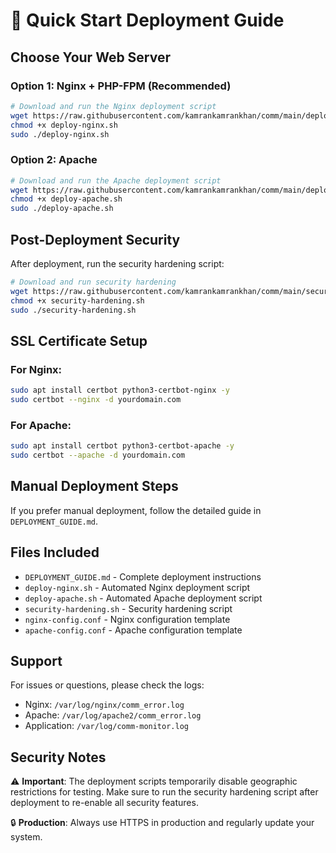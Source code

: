 # 🚀 Quick Start Deployment Guide

## Choose Your Web Server

### Option 1: Nginx + PHP-FPM (Recommended)
```bash
# Download and run the Nginx deployment script
wget https://raw.githubusercontent.com/kamrankamrankhan/comm/main/deploy-nginx.sh
chmod +x deploy-nginx.sh
sudo ./deploy-nginx.sh
```

### Option 2: Apache
```bash
# Download and run the Apache deployment script
wget https://raw.githubusercontent.com/kamrankamrankhan/comm/main/deploy-apache.sh
chmod +x deploy-apache.sh
sudo ./deploy-apache.sh
```

## Post-Deployment Security

After deployment, run the security hardening script:

```bash
# Download and run security hardening
wget https://raw.githubusercontent.com/kamrankamrankhan/comm/main/security-hardening.sh
chmod +x security-hardening.sh
sudo ./security-hardening.sh
```

## SSL Certificate Setup

### For Nginx:
```bash
sudo apt install certbot python3-certbot-nginx -y
sudo certbot --nginx -d yourdomain.com
```

### For Apache:
```bash
sudo apt install certbot python3-certbot-apache -y
sudo certbot --apache -d yourdomain.com
```

## Manual Deployment Steps

If you prefer manual deployment, follow the detailed guide in `DEPLOYMENT_GUIDE.md`.

## Files Included

- `DEPLOYMENT_GUIDE.md` - Complete deployment instructions
- `deploy-nginx.sh` - Automated Nginx deployment script
- `deploy-apache.sh` - Automated Apache deployment script
- `security-hardening.sh` - Security hardening script
- `nginx-config.conf` - Nginx configuration template
- `apache-config.conf` - Apache configuration template

## Support

For issues or questions, please check the logs:
- Nginx: `/var/log/nginx/comm_error.log`
- Apache: `/var/log/apache2/comm_error.log`
- Application: `/var/log/comm-monitor.log`

## Security Notes

⚠️ **Important**: The deployment scripts temporarily disable geographic restrictions for testing. Make sure to run the security hardening script after deployment to re-enable all security features.

🔒 **Production**: Always use HTTPS in production and regularly update your system.
